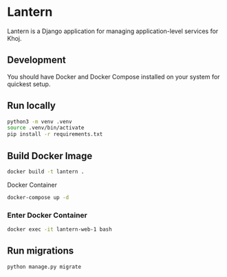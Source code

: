 # Lantern

Lantern is a Django application for managing application-level services for Khoj.

## Development
You should have Docker and Docker Compose installed on your system for quickest setup.

## Run locally
```bash
python3 -m venv .venv
source .venv/bin/activate
pip install -r requirements.txt
```

## Build Docker Image
```bash
docker build -t lantern .
```

Docker Container
```bash
docker-compose up -d
```

### Enter Docker Container
```bash
docker exec -it lantern-web-1 bash
```

## Run migrations
```bash
python manage.py migrate
```
